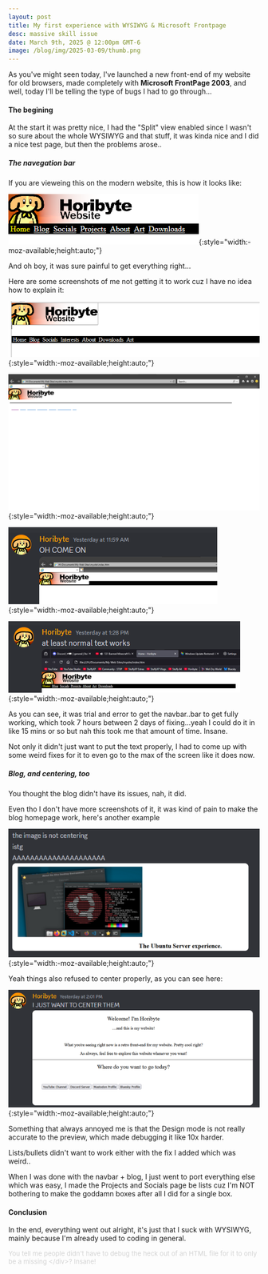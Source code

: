 ```yaml
---
layout: post
title: My first experience with WYSIWYG & Microsoft Frontpage
desc: massive skill issue
date: March 9th, 2025 @ 12:00pm GMT-6
image: /blog/img/2025-03-09/thumb.png
---
```


As you've might seen today, I've launched a new front-end of my website for old browsers, made completely with 
**Microsoft FrontPage 2003**, and well, today I'll be telling the type of bugs I had to go through...

#### The begining

At the start it was pretty nice, I had the "Split" view enabled since I wasn't so sure about the whole WYSIWYG and that stuff, it was kinda nice and I did a nice test page, but then the problems arose..

##### The navegation bar

If you are vieweing this on the modern website, this is how it looks like:

![Horibyte Website Retro Front-end navegation bar](/blog/img/2025-03-09/navbar.png){:style="width:-moz-available;height:auto;"}

And oh boy, it was sure painful to get everything right...

Here are some screenshots of me not getting it to work cuz I have no idea how to explain it:

![](/blog/img/2025-03-09/discord-thing-1.png){:style="width:-moz-available;height:auto;"}

![](/blog/img/2025-03-09/discord-thing-2.png){:style="width:-moz-available;height:auto;"}

![](/blog/img/2025-03-09/discord-thing-3.png){:style="width:-moz-available;height:auto;"}

![](/blog/img/2025-03-09/discord-thing-4.png){:style="width:-moz-available;height:auto;"}

As you can see, it was trial and error to get the navbar..bar to get fully working, which took 7 hours between 2 days of fixing...yeah I could do it in like 15 mins or so but nah this took me that amount of time. Insane.

Not only it didn't just want to put the text properly, I had to come up with some weird fixes for it to even go to the max of the screen like it does now.

##### Blog, and centering, too

You thought the blog didn't have its issues, nah, it did.

Even tho I don't have more screenshots of it, it was kind of pain to make the blog homepage work, here's another example

![](/blog/img/2025-03-09/discord-thing-6.png){:style="width:-moz-available;height:auto;"}

Yeah things also refused to center properly, as you can see here:

![](/blog/img/2025-03-09/discord-thing-5.png){:style="width:-moz-available;height:auto;"}

Something that always annoyed me is that the Design mode is not really accurate to the preview, which made debugging it like 10x harder.

Lists/bullets didn't want to work either with the fix I added which was weird..

When I was done with the navbar + blog, I just went to port everything else which was easy, I made the Projects and Socials page be lists cuz I'm NOT bothering to make the goddamn boxes after all I did for a single box.

#### Conclusion

In the end, everything went out alright, it's just that I suck with WYSIWYG, mainly because I'm already used to coding in general.


<div class="container" style="color: lightgray; font-size: small;">
You tell me people didn't have to debug the heck out of an HTML file for it to only be a missing &lt;/div&gt;? Insane!
</div>